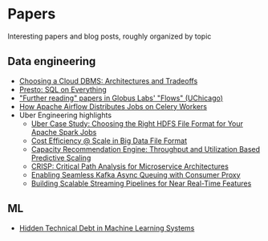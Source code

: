 # Papers

Interesting papers and blog posts, roughly organized by topic

## Data engineering

* [Choosing a Cloud DBMS: Architectures and Tradeoffs](http://vldb.org/pvldb/vol12/p2170-tan.pdf)
* [Presto: SQL on Everything](https://trino.io/Presto_SQL_on_Everything.pdf)
* ["Further reading" papers in Globus Labs' "Flows" (UChicago)](https://labs.globus.org/projects/flows.html)
* [How Apache Airflow Distributes Jobs on Celery Workers](https://www.sicara.ai/blog/2019-04-08-apache-airflow-celery-workers)
* Uber Engineering highlights
    * [Uber Case Study: Choosing the Right HDFS File Format for Your Apache Spark Jobs](https://eng.uber.com/hdfs-file-format-apache-spark/)
    * [Cost Efficiency @ Scale in Big Data File Format](https://eng.uber.com/cost-efficiency-big-data/)
    * [Capacity Recommendation Engine: Throughput and Utilization Based Predictive Scaling](https://eng.uber.com/capacity-recommendation-engine/)
    * [CRISP: Critical Path Analysis for Microservice Architectures](https://eng.uber.com/crisp-critical-path-analysis-for-microservice-architectures/)
    * [Enabling Seamless Kafka Async Queuing with Consumer Proxy](https://eng.uber.com/kafka-async-queuing-with-consumer-proxy/)
    * [Building Scalable Streaming Pipelines for Near Real-Time Features](https://eng.uber.com/building-scalable-streaming-pipelines/)

## ML

* [Hidden Technical Debt in Machine Learning Systems](https://proceedings.neurips.cc/paper/2015/file/86df7dcfd896fcaf2674f757a2463eba-Paper.pdf)